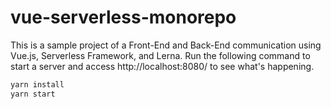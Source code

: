 # vue-serverless-monorepo

This is a sample project of a Front-End and Back-End communication using Vue.js, Serverless Framework, and Lerna. Run the following command to start a server and access http://localhost:8080/ to see what's happening.

```bash
yarn install
yarn start
```
